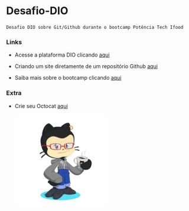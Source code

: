 # Desafio-DIO
    Desafio DIO sobre Git/Github durante o bootcamp Potência Tech Ifood


### Links 

- Acesse a plataforma DIO clicando [aqui](https://web.dio.me/)

- Criando um site diretamente de um repositório Github [aqui](https://pages.github.com)

- Saiba mais sobre o bootcamp clicando [aqui](https://web.dio.me/track/b19b1586-8a94-4eb7-95af-15d785b6e96e)

### Extra 

- Crie seu Octocat [aqui](https://myoctocat.com/build-your-octocat/)
  
    <img src="octocat.png" alt="Meu octocat" style = "height: 250px">
